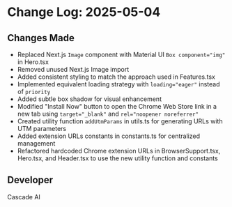 # Change Log: 2025-05-04

## Changes Made

- Replaced Next.js `Image` component with Material UI `Box component="img"` in Hero.tsx
- Removed unused Next.js Image import
- Added consistent styling to match the approach used in Features.tsx
- Implemented equivalent loading strategy with `loading="eager"` instead of `priority`
- Added subtle box shadow for visual enhancement
- Modified "Install Now" button to open the Chrome Web Store link in a new tab using `target="_blank"` and `rel="noopener noreferrer"`
- Created utility function `addUtmParams` in utils.ts for generating URLs with UTM parameters
- Added extension URLs constants in constants.ts for centralized management
- Refactored hardcoded Chrome extension URLs in BrowserSupport.tsx, Hero.tsx, and Header.tsx to use the new utility function and constants

## Developer
Cascade AI
